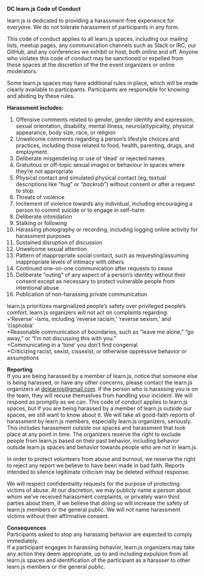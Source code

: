 **DC learn.js Code of Conduct**  

learn.js is dedicated to providing a harassment-free experience for everyone. We do not tolerate harassment of participants in any form.  

This code of conduct applies to all learn.js spaces, including our mailing lists, meetup pages, any communication channels such as Slack or IRC, our GitHub, and any conferences we exhibit or host, both online and off. Anyone who violates this code of conduct may be sanctioned or expelled from these spaces at the discretion of the the event organizers or online moderators.  

Some learn.js spaces may have additional rules in place, which will be made clearly available to participants. Participants are responsible for knowing and abiding by these rules.  

**Harassment includes:**  
1. Offensive comments related to gender, gender identity and expression, sexual orientation, disability, mental illness, neuro(a)typicality, physical appearance, body size, race, or religion  
2. Unwelcome comments regarding a person’s lifestyle choices and practices, including those related to food, health, parenting, drugs, and employment.  
3. Deliberate misgendering or use of ‘dead’ or rejected names  
4. Gratuitous or off-topic sexual images or behaviour  in spaces where they’re not appropriate  
5. Physical contact and simulated physical contact (eg, textual descriptions like “*hug*” or “*backrub*”) without consent or after a request to stop.  
6. Threats of violence  
7. Incitement of violence towards any individual, including encouraging a person to commit suicide or to engage in self-harm  
8. Deliberate intimidation  
9. Stalking or following  
10. Harassing photography or recording, including logging online activity for harassment purposes  
11. Sustained disruption of discussion  
12. Unwelcome sexual attention  
13. Pattern of inappropriate social contact, such as requesting/assuming inappropriate levels of intimacy with others  
14. Continued one-on-one communication after requests to cease  
15. Deliberate “outing” of any aspect of a person’s identity without their consent except as necessary to protect vulnerable people from intentional abuse  
16. Publication of non-harassing private communication  

learn.js prioritizes marginalized people’s safety over privileged people’s comfort. learn.js organizers will not act on complaints regarding:  
+‘Reverse’ -isms, including ‘reverse racism,’ ‘reverse sexism,’ and ‘cisphobia’  
+Reasonable communication of boundaries, such as “leave me alone,” “go away,” or “I’m not discussing this with you.”  
+Communicating in a ‘tone’ you don’t find congenial  
+Criticizing racist, sexist, cissexist, or otherwise oppressive behavior or assumptions  

**Reporting**  
If you are being harassed by a member of learn.js, notice that someone else is being harassed, or have any other concerns, please contact the learn.js organizers at dclearnjs@gmail.com. If the person who is harassing you is on the team, they will recuse themselves from handling your incident. We will respond as promptly as we can.
This code of conduct applies to learn.js spaces, but if you are being harassed by a member of learn.js outside our spaces, we still want to know about it. We will take all good-faith reports of harassment by learn.js members, especially learn.js organizers, seriously. This includes harassment outside our spaces and harassment that took place at any point in time. The organizers reserve the right to exclude people from learn.js based on their past behavior, including behavior outside learn.js spaces and behavior towards people who are not in learn.js.  

In order to protect volunteers from abuse and burnout, we reserve the right to reject any report we believe to have been made in bad faith. Reports intended to silence legitimate criticism may be deleted without response.  

We will respect confidentiality requests for the purpose of protecting victims of abuse. At our discretion, we may publicly name a person about whom we’ve received harassment complaints, or privately warn third parties about them, if we believe that doing so will increase the safety of learn.js members or the general public. We will not name harassment victims without their affirmative consent.  

**Consequences**  
Participants asked to stop any harassing behavior are expected to comply immediately.  
If a participant engages in harassing behavior, learn.js organizers may take any action they deem appropriate, up to and including expulsion from all learn.js spaces and identification of the participant as a harasser to other learn.js members or the general public.  
